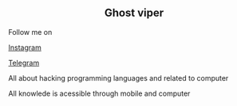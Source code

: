 <div align="center">
  <h2>Ghost viper</h2>
</div>
Follow me on

[Instagram](https://www.instagram.com/ghost_viper01?igsh=cWZoODg1bmNjeXBo)

[Telegram](https://t.me/ghost_viper01)

All about hacking programming languages and related to computer

All knowlede is acessible through mobile and computer
